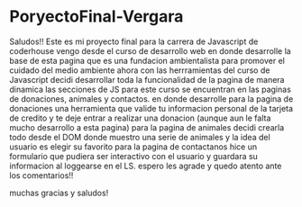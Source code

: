 # PoryectoFinal-Vergara
Saludos!!
Este es mi proyecto final para la carrera de Javascript de coderhouse
vengo desde el curso de desarrollo web en donde desarrolle la base de esta pagina
que es una fundacion ambientalista para promover el cuidado del medio ambiente
ahora con las herrramientas del curso de Javascript decidi desarrollar toda 
la funcionalidad de la pagina de manera dinamica
las secciones de JS para este curso se encuentran en las paginas de donaciones, animales y contactos.
en donde desarrolle para la pagina de donaciones una herramienta que valide tu informacion personal de la tarjeta de credito
y te deje entrar a realizar una donacion (aunque aun le falta mucho desarrollo a esta pagina)
para la pagina de animales decidi crearla todo desde el DOM donde muestro una serie de animales y la idea del usuario es elegir su favorito
para la pagina de contactanos hice un formulario que pudiera ser interactivo con el usuario y guardara su informacion al loggearse en el LS.
espero les agrade y quedo atento ante los comentarios!!

muchas gracias y saludos!
